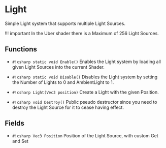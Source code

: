 # Light

Simple Light system that supports multiple Light Sources.

!!! important
    In the Uber shader there is a Maximum of 256 Light Sources.

## Functions

- `#!csharp static void Enable()` Enables the Light system by loading all given Light Sources into
  the current Shader.
- `#!csharp static void Disable()` Disables the Light system by setting the Number of Lights to 0
  and AmbientLight to 1.

- `#!csharp Light(Vec3 position)` Create a Light with the given Position.
- `#!csharp void Destroy()` Public pseudo destructor since you need to destroy the Light Source for
  it to cease having effect.

## Fields

- `#!csharp Vec3 Position` Position of the Light Source, with custom Get and Set
